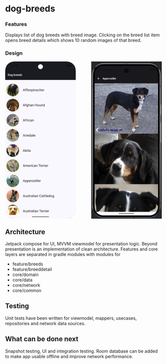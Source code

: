 # dog-breeds

### Features
Displays list of dog breeds with breed image. Clicking on the breed list item opens breed details 
which shows 10 random images of that breed.

### Design
<div style="display: flex; justify-content: space-between;">
  <img src="screenshots/list.png" alt="Breeds List" width="45%" />
  <img src="screenshots/detail.png" alt="Breed Detail" width="45%" />
</div>

## Architecture
Jetpack compose for UI, MVVM viewmodel for presentation logic. Beyond presentation is an implementation 
of clean architecture. Features and core layers are separated in gradle modules with modules for 

* feature/breeds
* feature/breeddetail
* core/domain
* core/data
* core/network
* core/common

## Testing
Unit tests have been written for viewmodel, mappers, usecases, repositories and network data sources.


## What can be done next
Snapshot testing,  UI and integration testing. Room database can be added to make app usable offline and improve network performance.
